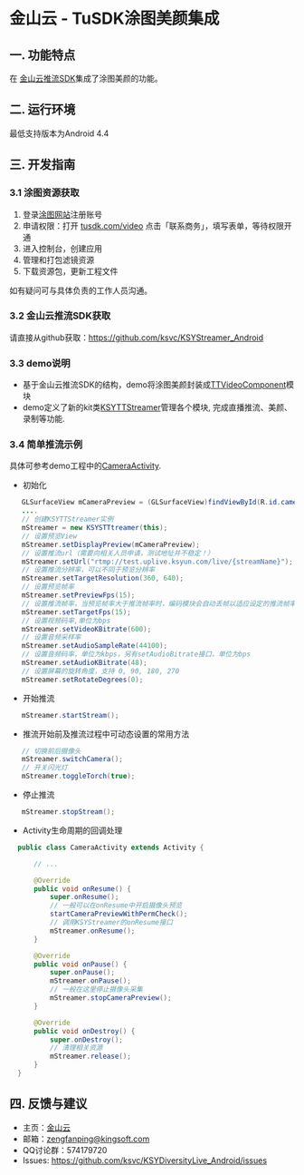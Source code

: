 # 金山云 - TuSDK涂图美颜集成

## 一. 功能特点

   在 [金山云推流SDK](https://github.com/ksvc/KSYStreamer_Android)集成了涂图美颜的功能。

## 二. 运行环境

   最低支持版本为Android 4.4

## 三. 开发指南

### 3.1 涂图资源获取
  1. 登录[涂图网站](https://tusdk.com)注册账号
  2. 申请权限：打开 [tusdk.com/video](http://tusdk.com/video) 点击「联系商务」，填写表单，等待权限开通
  3. 进入控制台，创建应用
  4. 管理和打包滤镜资源
  5. 下载资源包，更新工程文件

  如有疑问可与具体负责的工作人员沟通。

### 3.2 金山云推流SDK获取
   请直接从github获取：https://github.com/ksvc/KSYStreamer_Android

### 3.3 demo说明
   - 基于金山云推流SDK的结构，demo将涂图美颜封装成[TTVideoComponent](https://github.com/ksvc/KSYDiversityLive_Android/blob/master/TuSDK/demo/src/main/java/tusdk/TTVideoComponent.java)模块
   - demo定义了新的kit类[KSYTTStreamer](https://github.com/ksvc/KSYDiversityLive_Android/blob/master/TuSDK/demo/src/main/java/tusdk/KSYTTStreamer.java)管理各个模块, 完成直播推流、美颜、录制等功能.

### 3.4 简单推流示例

   具体可参考demo工程中的[CameraActivity](https://github.com/ksvc/KSYDiversityLive_Android/blob/master/TuSDK/demo/src/main/java/com/ksyun/media/streamer/demo/CameraActivity.java).

   - 初始化

 ```java
    GLSurfaceView mCameraPreview = (GLSurfaceView)findViewById(R.id.camera_preview);
    ....
    // 创建KSYTTStreamer实例
    mStreamer = new KSYSTTtreamer(this);
    // 设置预览View
    mStreamer.setDisplayPreview(mCameraPreview);
    // 设置推流url（需要向相关人员申请，测试地址并不稳定！）
    mStreamer.setUrl("rtmp://test.uplive.ksyun.com/live/{streamName}");
    // 设置推流分辨率，可以不同于预览分辨率
    mStreamer.setTargetResolution(360, 640);
    // 设置预览帧率
    mStreamer.setPreviewFps(15);
    // 设置推流帧率，当预览帧率大于推流帧率时，编码模块会自动丢帧以适应设定的推流帧率
    mStreamer.setTargetFps(15);
    // 设置视频码率,单位为bps
    mStreamer.setVideoKBitrate(600);
    // 设置音频采样率
    mStreamer.setAudioSampleRate(44100);
    // 设置音频码率，单位为kbps，另有setAudioBitrate接口，单位为bps
    mStreamer.setAudioKBitrate(48);
    // 设置屏幕的旋转角度，支持 0, 90, 180, 270
    mStreamer.setRotateDegrees(0);
 ```

   - 开始推流
 ```java
    mStreamer.startStream();
 ```

   - 推流开始前及推流过程中可动态设置的常用方法
 ```java
    // 切换前后摄像头
    mStreamer.switchCamera();
    // 开关闪光灯
    mStreamer.toggleTorch(true);
 ```

   - 停止推流
 ```java
    mStreamer.stopStream();
 ```

   - Activity生命周期的回调处理
  ```java
    public class CameraActivity extends Activity {

        // ...

        @Override
        public void onResume() {
            super.onResume();
            // 一般可以在onResume中开启摄像头预览
            startCameraPreviewWithPermCheck();
            // 调用KSYStreamer的onResume接口
            mStreamer.onResume();
        }

        @Override
        public void onPause() {
            super.onPause();
            mStreamer.onPause();
            // 一般在这里停止摄像头采集
            mStreamer.stopCameraPreview();
        }

        @Override
        public void onDestroy() {
            super.onDestroy();
            // 清理相关资源
            mStreamer.release();
        }
    }
  ```

## 四. 反馈与建议
- 主页：[金山云](http://www.ksyun.com/)
- 邮箱：<zengfanping@kingsoft.com>
- QQ讨论群：574179720
- Issues: <https://github.com/ksvc/KSYDiversityLive_Android/issues>